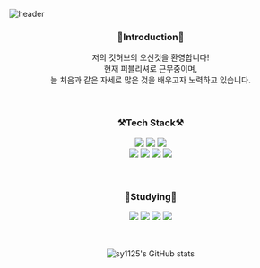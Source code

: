 <!-- header -->

![header](https://capsule-render.vercel.app/api?type=waving&color=81c147&height=350&section=header&text=Welcome!&fontAlignY=40&desc=Seonyong`s%20GitHub%20Repositiory&descAlignY=60&fontSize=90)

<!-- body -->
<div align="center">

### 🙌Introduction🙌

저의 깃허브의 오신것을 환영합니다!  
현재 퍼블리셔로 근무중이며,  
늘 처음과 같은 자세로 많은 것을 배우고자 노력하고 있습니다.  
<br>
<br>

### ⚒️Tech Stack⚒️

<img src="https://img.shields.io/badge/HTML-E34F26?style=flat-square&logo=HTML5&logoColor=white"/>
<img src="https://img.shields.io/badge/CSS-1572B6?style=flat-square&logo=CSS3&logoColor=white"/>
<img src="https://img.shields.io/badge/Sass-CC6699?style=flat-square&logo=Sass&logoColor=white"/>
<br>
<img src="https://img.shields.io/badge/Vue-4FC08D?style=flat-square&logo=Vue.js&logoColor=white"/>
<img src="https://img.shields.io/badge/React-61DAFB?style=flat-square&logo=React&logoColor=white"/>
<img src="https://img.shields.io/badge/Javascript-F7DF1E?style=flat-square&logo=Javascript&logoColor=black"/>
<img src="https://img.shields.io/badge/JQuery-0769AD?style=flat-square&logo=jQuery&logoColor=white"/>
<br>
<br>
<br>

### 📝Studying📝

<img src="https://img.shields.io/badge/Vue-4FC08D?style=flat-square&logo=Vue.js&logoColor=white"/>
<img src="https://img.shields.io/badge/React-61DAFB?style=flat-square&logo=React&logoColor=white"/>
<img src="https://img.shields.io/badge/TypeScript-3178C6?style=flat-square&logo=TypeScript&logoColor=white"/>
<img src="https://img.shields.io/badge/Svelte-FF3E00?style=flat-square&logo=Svelte&logoColor=white"/>
<br>
<br>
<br>

![sy1125's GitHub stats](https://github-readme-stats.vercel.app/api?username=sy1125&show_icons=true&theme=merko)

</div>
